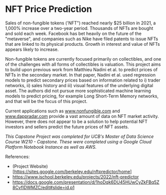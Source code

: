 # NFT Price Prediction

Sales of non-fungible tokens ('NFT") reached nearly $25 billion in 2021, a 1,000% increase over a two-year period.  Thousands of NFTs are bought and sold each week.  Facebook has bet heavily on the future of the "metaverse", and companies such as Nike have filed patents to issue NFTs that are linked to its physical products. Growth in interest and value of NFTs appears likely to increase.
 
Non-fungible tokens are currently focused primarily on collectibles, and one of the challenges with all forms of collectibles is valuation.  This project aims to build upon previous work from Matthieu Nadini et al. to predict prices of NFTs in the secondary market. In that paper, Nadini et al. used regression models to predict secondary prices based on information related to i) trader networks, ii) sales history and iii) visual features of the underlying digital asset. The authors did not pursue more sophisticated machine learning models to predict pricing, for example Long Short-Term Memory networks, and that will be the focus of this project.
 
Current applications such as www.nonfungible.com and www.dappradar.com provide a vast amount of data on NFT market activity.  However, there does not appear to be a solution to help potential NFT investors and sellers predict the future prices of NFT assets.

*This Capstone Project was completed for UCB's Master of Data Science Course W210 - Capstone. These were completed using a Google Cloud Platform Notebook Instance as well as AWS.* 

References:
- (Project Website)[https://sites.google.com/berkeley.edu/nftpredictor/home]
- https://www.ischool.berkeley.edu/projects/2022/nft-predictor
- https://docs.google.com/presentation/d/1hoDqk6DU45HUwCyZkFBq5Z8CvfIDWMZC/edit#slide=id.p1
